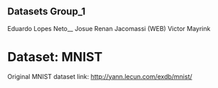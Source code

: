 ## Datasets Group_1
Eduardo Lopes Neto__
Josue
Renan Jacomassi (WEB)
Victor Mayrink

# Dataset: MNIST
Original MNIST dataset link: http://yann.lecun.com/exdb/mnist/
